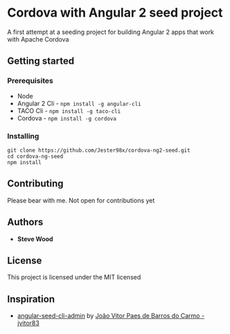 # Cordova with Angular 2 seed project
A first attempt at a seeding project for building Angular 2 apps that work with Apache Cordova

## Getting started

### Prerequisites
* Node
* Angular 2 Cli - ```npm install -g angular-cli```
* TACO Cli - ```npm install -g taco-cli```
* Cordova - ```npm install -g cordova```

### Installing
```
git clone https://github.com/Jester98x/cordova-ng2-seed.git
cd cordova-ng-seed
npm install
```
## Contributing
Please bear with me. Not open for contributions yet

## Authors
* **Steve Wood**

## License
This project is licensed under the MIT licensed

## Inspiration
* [angular-seed-cli-admin](https://github.com/jvitor83/angular-seed-cli-admin) by [João Vitor Paes de Barros do Carmo - jvitor83](https://github.com/jvitor83)
